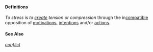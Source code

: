 #### Definitions

*To stress* is *to [create](https://github.com/gcassel/Modular-Organizing-Terminology/blob/master/terms/create.md) tension or compression* through the in[compatible](https://github.com/gcassel/Modular-Organization-Terminology/blob/master/terms/compatible.md) opposition of [motivations](https://github.com/gcassel/Modular-Organizing-Terminology/blob/master/terms/motivation.md), [intentions](https://github.com/gcassel/Modular-Organizing-Terminology/blob/master/terms/intention.md) and/or [actions](https://github.com/gcassel/Modular-Organizing-Terminology/blob/master/terms/action.md).

#### See Also

*[conflict](https://github.com/gcassel/Modular-Organizing-Terminology/blob/master/terms/conflict.md)*

